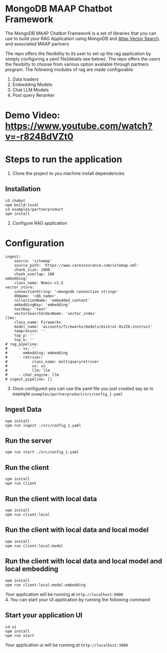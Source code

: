 # MongoDB MAAP Chatbot Framework

The MongoDB MAAP Chatbot Framework is a set of libraries that you can use to build your RAG Application
using MongoDB and [Atlas Vector Search](https://www.mongodb.com/docs/atlas/atlas-vector-search/vector-search-overview/). and associated MAAP partners

The repo offers the flexibility to its user to set up the rag application by simiply configuring a yaml file(details see below). The repo offers the users the flexibilty to choose from various option available through partners program. The following modules of rag are made configurable
1. Data loaders
2. Embedding Models
3. Chat LLM Models
4. Post query Reranker

# Demo Video: https://www.youtube.com/watch?v=-r824BdVZt0
# Steps to run the application
1. Clone the project to you machine install dependencies
## Installation

```
cd chabot
npm build:local
cd examples/partnerproduct
npm install
```

2. Configure RAG application
# Configuration
```
ingest:
    source: 'sitemap'
    source_path: 'https://www.careinsurance.com/sitemap.xml'
    chunk_size: 1000
    chunk_overlap: 100
embedding:
    class_name: Nomic-v1.5
vector_store:
    connectionString: '<mongodb connection string>'
    dbName: '<db_name>'
    collectionName: 'embedded_content'
    embeddingKey: 'embedding'
    textKey: 'text'
    vectorSearchIndexName: 'vector_index'
llms:
    class_name: Fireworks
    model_name: 'accounts/fireworks/models/mixtral-8x22b-instruct'
    temprature: ''
    top_p: ''
    top_k: ''
# rag_pipeline:
#     - vs: ''
#       embedding: embedding
#     - retriver:
#           class_name: multiqueryretriver
#           vs: vs
#           llm: llm
#     - chat_engine: llm
# ingest_pipeline: []

``` 
3. Once configured you can use the yaml file you just created say as in example `examples/partnerproduct/src/config_1.yaml`
## Ingest Data
```
npm install
npm run ingest ./src/config_1.yaml
```

## Run the server
```
npm run start ./src/config_1.yaml
```

## Run the client
```
npm install
npm run client
```

## Run the client with local data
```
npm install
npm run client:local
```

## Run the client with local data and local model
```
npm install
npm run client:local:model
```

## Run the client with local data and local model and local embedding
```
npm install
npm run client:local:model:embedding
```
Your application will be running at `http://localhost:9000`    
4. You can start your UI application by running the following command
## Start your application UI
```
cd ui
npm install
npm run start
```
Your application ui will be running at `http://localhost:3000`

